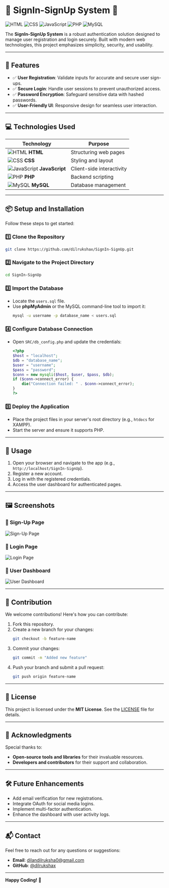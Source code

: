 # 🌟 SignIn-SignUp System 🌟

![HTML](https://img.shields.io/badge/HTML-5-orange?style=flat&logo=html5)
![CSS](https://img.shields.io/badge/CSS-3-blue?style=flat&logo=css3)
![JavaScript](https://img.shields.io/badge/JavaScript-ES6-yellow?style=flat&logo=javascript)
![PHP](https://img.shields.io/badge/PHP-7-purple?style=flat&logo=php)
![MySQL](https://img.shields.io/badge/MySQL-8.0-blue?style=flat&logo=mysql)

The **SignIn-SignUp System** is a robust authentication solution designed to manage user registration and login securely. Built with modern web technologies, this project emphasizes simplicity, security, and usability.

---

## 🎯 Features

- ✅ **User Registration**: Validate inputs for accurate and secure user sign-ups.
- ✅ **Secure Login**: Handle user sessions to prevent unauthorized access.
- ✅ **Password Encryption**: Safeguard sensitive data with hashed passwords.
- ✅ **User-Friendly UI**: Responsive design for seamless user interaction.

---

## 💻 Technologies Used

| Technology     | Purpose                     |
|----------------|-----------------------------|
| ![HTML](https://img.icons8.com/color/48/000000/html-5.png) **HTML**      | Structuring web pages          |
| ![CSS](https://img.icons8.com/color/48/000000/css3.png) **CSS**        | Styling and layout             |
| ![JavaScript](https://img.icons8.com/color/48/000000/javascript.png) **JavaScript** | Client-side interactivity      |
| ![PHP](https://img.icons8.com/officel/40/000000/php-logo.png) **PHP**       | Backend scripting              |
| ![MySQL](https://img.icons8.com/color/48/000000/mysql-logo.png) **MySQL**   | Database management            |

---

## 📦 Setup and Installation

Follow these steps to get started:

### 1️⃣ Clone the Repository
```bash
git clone https://github.com/dilrukshax/SignIn-SignUp.git
```

### 2️⃣ Navigate to the Project Directory
```bash
cd SignIn-SignUp
```

### 3️⃣ Import the Database
- Locate the `users.sql` file.
- Use **phpMyAdmin** or the MySQL command-line tool to import it:
  ```bash
  mysql -u username -p database_name < users.sql
  ```

### 4️⃣ Configure Database Connection
- Open `SRC/db_config.php` and update the credentials:
  ```php
  <?php
  $host = "localhost";
  $db = "database_name";
  $user = "username";
  $pass = "password";
  $conn = new mysqli($host, $user, $pass, $db);
  if ($conn->connect_error) {
      die("Connection failed: " . $conn->connect_error);
  }
  ?>
  ```

### 5️⃣ Deploy the Application
- Place the project files in your server's root directory (e.g., `htdocs` for XAMPP).
- Start the server and ensure it supports PHP.

---

## 🚀 Usage

1. Open your browser and navigate to the app (e.g., `http://localhost/SignIn-SignUp`).
2. Register a new account.
3. Log in with the registered credentials.
4. Access the user dashboard for authenticated pages.

---

## 🖼️ Screenshots

### 📌 Sign-Up Page
![Sign-Up Page](https://via.placeholder.com/800x400?text=Sign-Up+Page)

### 📌 Login Page
![Login Page](https://via.placeholder.com/800x400?text=Login+Page)

### 📌 User Dashboard
![User Dashboard](https://via.placeholder.com/800x400?text=User+Dashboard)

---

## 🤝 Contribution

We welcome contributions! Here's how you can contribute:

1. Fork this repository.
2. Create a new branch for your changes:
   ```bash
   git checkout -b feature-name
   ```
3. Commit your changes:
   ```bash
   git commit -m "Added new feature"
   ```
4. Push your branch and submit a pull request:
   ```bash
   git push origin feature-name
   ```

---

## 📜 License

This project is licensed under the **MIT License**. See the [LICENSE](LICENSE) file for details.

---

## 🎉 Acknowledgments

Special thanks to:
- **Open-source tools and libraries** for their invaluable resources.
- **Developers and contributors** for their support and collaboration.

---

## 🛠️ Future Enhancements

- Add email verification for new registrations.
- Integrate OAuth for social media logins.
- Implement multi-factor authentication.
- Enhance the dashboard with user activity logs.

---

## 📬 Contact

Feel free to reach out for any questions or suggestions:
- **Email**: dilandilruksha0@gmail.com
- **GitHub**: [@dilrukshax](https://github.com/dilrukshax)

---

**Happy Coding!** 🚀
